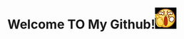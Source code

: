 # Welcome TO My Github!![1a67265993913f4c35d15a6028a30724e83e7d35.png@48w_48h](image/.README_image/1a67265993913f4c35d15a6028a30724e83e7d35.png@48w_48h.jpg)